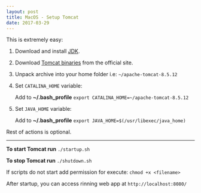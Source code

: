 ```yaml
---
layout: post
title: MacOS - Setup Tomcat
date: 2017-03-29
---
```


This is extremely easy:

1. Download and install [JDK](http://www.oracle.com/technetwork/java/javase/downloads/index.html).
2. Download [Tomcat binaries](http://tomcat.apache.org/download-80.cgi) from the official site.
3. Unpack archive into your home folder i.e: `~/apache-tomcat-8.5.12`
4. Set `CATALINA_HOME` variable:

	Add to **~/.bash_profile** `export CATALINA_HOME=~/apache-tomcat-8.5.12` 

5. Set `JAVA_HOME` variable:

	Add to **~/.bash_profile** `export JAVA_HOME=$(/usr/libexec/java_home)`

Rest of actions is optional.

* * *

**To start Tomcat run** `./startup.sh`

**To stop Tomcat run** `./shutdown.sh`

If scripts do not start add permission for execute: `chmod +x <filename>`

After startup, you can access rinning web app at `http://localhost:8080/`